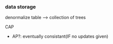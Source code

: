 ### data storage

denormalize table --> collection of trees

CAP
- AP?: eventually consistant(IF no updates given)